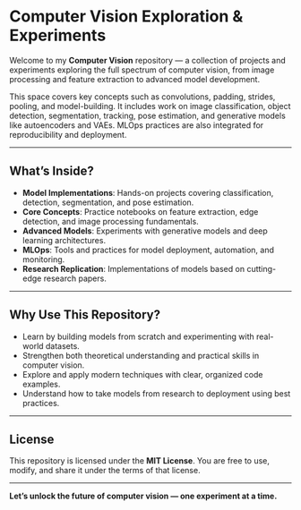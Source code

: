 # Computer Vision Exploration & Experiments

Welcome to my **Computer Vision** repository — a collection of projects and experiments exploring the full spectrum of computer vision, from image processing and feature extraction to advanced model development.

This space covers key concepts such as convolutions, padding, strides, pooling, and model-building. It includes work on image classification, object detection, segmentation, tracking, pose estimation, and generative models like autoencoders and VAEs. MLOps practices are also integrated for reproducibility and deployment.

---

## What’s Inside?

- **Model Implementations**: Hands-on projects covering classification, detection, segmentation, and pose estimation.
- **Core Concepts**: Practice notebooks on feature extraction, edge detection, and image processing fundamentals.
- **Advanced Models**: Experiments with generative models and deep learning architectures.
- **MLOps**: Tools and practices for model deployment, automation, and monitoring.
- **Research Replication**: Implementations of models based on cutting-edge research papers.

---

## Why Use This Repository?

- Learn by building models from scratch and experimenting with real-world datasets.
- Strengthen both theoretical understanding and practical skills in computer vision.
- Explore and apply modern techniques with clear, organized code examples.
- Understand how to take models from research to deployment using best practices.

---

## License

This repository is licensed under the **MIT License**. You are free to use, modify, and share it under the terms of that license.

---

**Let’s unlock the future of computer vision — one experiment at a time.**
